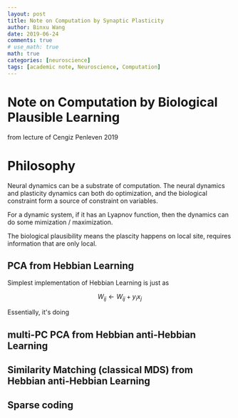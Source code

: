 ```yaml
---
layout: post
title: Note on Computation by Synaptic Plasticity
author: Binxu Wang
date: 2019-06-24
comments: true
# use_math: true
math: true
categories: [neuroscience]
tags: [academic note, Neuroscience, Computation]
---
```


# Note on Computation by Biological Plausible Learning
from lecture of Cengiz Penleven 2019


# Philosophy
Neural dynamics can be a substrate of computation. The neural dynamics and plasticity dynamics can both do optimization, and the biological constraint form a source of constraint on variables. 

For a dynamic system, if it has an Lyapnov function, then the dynamics can do some mimization / maximization. 

The biological plausibility means the plascity happens on local site, requires information that are only local. 

## PCA from Hebbian Learning
Simplest implementation of Hebbian Learning is just as 

$$
W_{ij}\leftarrow W_{ij}+y_ix_j
$$

Essentially, it's doing 



## multi-PC PCA from Hebbian anti-Hebbian Learning



## Similarity Matching (classical MDS) from Hebbian anti-Hebbian Learning




## Sparse coding 

